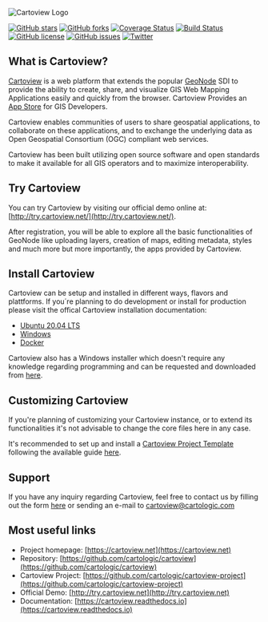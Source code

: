 ![Cartoview Logo](./docs/img/cartoview-logo.png)

[![GitHub stars](https://img.shields.io/github/stars/cartologic/cartoview.svg)](https://github.com/cartologic/cartoview/stargazers)
[![GitHub forks](https://img.shields.io/github/forks/cartologic/cartoview.svg)](https://github.com/cartologic/cartoview/network)
[![Coverage Status](https://coveralls.io/repos/github/cartologic/cartoview/badge.svg?branch=master&service=github)](https://coveralls.io/github/cartologic/cartoview?branch=master&service=github)
[![Build Status](https://travis-ci.org/cartologic/cartoview.svg?branch=master)](https://travis-ci.org/cartologic/cartoview)
[![GitHub license](https://img.shields.io/github/license/cartologic/cartoview.svg)](https://github.com/cartologic/cartoview/blob/master/LICENSE)
[![GitHub issues](https://img.shields.io/github/issues/cartologic/cartoview.svg)](https://github.com/cartologic/cartoview/issues)
[![Twitter](https://img.shields.io/twitter/url/https/github.com/cartologic/cartoview.svg?style=social)](https://twitter.com/intent/tweet?text=Wow:&url=https%3A%2F%2Fgithub.com%2Fcartologic%2Fcartoview)

## What is Cartoview?

[Cartoview](https://cartoview.net/) is a web platform that extends the popular [GeoNode](https://geonode.org/) SDI to provide the ability to create, share, and visualize GIS Web Mapping Applications easily and quickly from the browser. Cartoview Provides an [App Store](https://appstore.cartoview.net/) for GIS Developers.

Cartoview enables communities of users to share geospatial applications, to collaborate on these applications, and to exchange the underlying data as Open Geospatial Consortium (OGC) compliant web services.

Cartoview has been built utilizing open source software and open standards to make it available for all GIS operators and to maximize interoperability.

## Try Cartoview

You can try Cartoview by visiting our official demo online at: [http://try.cartoview.net/](http://try.cartoview.net/).

After registration, you will be able to explore all the basic functionalities of GeoNode like uploading layers, creation of maps, editing metadata, styles and much more but more importantly, the apps provided by Cartoview.

## Install Cartoview

Cartoview can be setup and installed in different ways, flavors and plattforms. If you´re planning to do development or install for production please visit the offical Cartoview installation documentation:

- [Ubuntu 20.04 LTS](https://cartoview.readthedocs.io/en/latest/installation/ubuntu/)
- [Windows](https://cartoview.readthedocs.io/en/latest/installation/windows/)
- [Docker](https://cartoview.readthedocs.io/en/latest/installation/docker/)

Cartoview also has a Windows installer which doesn't require any knowledge regarding programming and can be requested and downloaded from [here](https://cartoview.net/download/).

## Customizing Cartoview

If you're planning of customizing your Cartoview instance, or to extend its functionalities it's not advisable to change the core files here in any case. 

It's recommended to set up and install a [Cartoview Project Template](https://github.com/cartologic/cartoview-project) following the available guide [here](https://cartoview.readthedocs.io/en/latest/cartoview-project/).

## Support

If you have any inquiry regarding Cartoview, feel free to contact us by filling out the form [here](https://cartoview.net/#support) or sending an e-mail to [cartoview@cartologic.com](mailto:cartoview@cartologic.com)

## Most useful links

- Project homepage: [https://cartoview.net](https://cartoview.net)
- Repository: [https://github.com/cartologic/cartoview](https://github.com/cartologic/cartoview)
- Cartoview Project: [https://github.com/cartologic/cartoview-project](https://github.com/cartologic/cartoview-project)
- Official Demo: [http://try.cartoview.net](http://try.cartoview.net)
- Documentation: [https://cartoview.readthedocs.io](https://cartoview.readthedocs.io)
